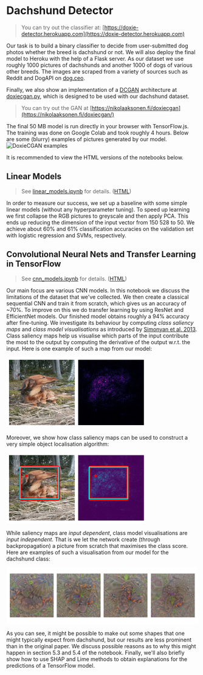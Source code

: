 # Dachshund Detector

> You can try out the classifier at: [https://doxie-detector.herokuapp.com](https://doxie-detector.herokuapp.com)

Our task is to build a binary classifier to decide from user-submitted dog photos
whether the breed is dachshund or not. We will also deploy the final model to
Heroku with the help of a Flask server. As our dataset we use roughly
1000 pictures of dachshunds and another 1000 of dogs of various other breeds.
The images are scraped from a variety of
sources such as Reddit and DogAPI on [dog.ceo](http://dog.ceo).

Finally, we also show an implementation of a
[DCGAN](https://arxiv.org/abs/1511.06434) architecture at
[doxiecgan.py](doxiecgan.py), which is designed to be used with our dachshund
dataset.

> You can try out the GAN at [https://nikolaaksonen.fi/doxiecgan](https://nikolaaksonen.fi/doxiecgan/)

The final 50 MB model is run directly in your browser with TensorFlow.js.
The training was done on Google Colab and took roughly 4 hours. Below are some
(blurry) examples of pictures generated by our model.
![DoxieCGAN
examples](https://raw.githubusercontent.com/nlaaksonen/doxie-detector/main/img/gan.png)

It is recommended to view the HTML versions of the notebooks below.

## Linear Models

> See [linear_models.ipynb](linear_models.ipynb) for details.
> ([HTML](https://nlaaksonen.github.io/doxie-detector/linear_models.html))

In order to measure our success, we set up a baseline with some simple linear
models (without any hyperparameter tuning). To speed up learning we first
collapse the RGB pictures to greyscale and then apply PCA.
This ends up reducing the dimension of the input vector from
150 528 to 50. We achieve about 60% and 61% classification accuracies on
the validation set with logistic regression and SVMs, respectively.

## Convolutional Neural Nets and Transfer Learning in TensorFlow

> See [cnn_models.ipynb](cnn_models.ipynb) for details. ([HTML](https://nlaaksonen.github.io/doxie-detector/cnn_models.html))

Our main focus are various CNN models. In this notebook we discuss the limitations
of the dataset that we've collected. We then create a classical sequential CNN
and train it from scratch, which gives us an accuracy of ~70%. To improve on this
we do transfer learning by using ResNet and EfficientNet models. Our finished model
obtains roughly a 94% accuracy after fine-tuning. We investigate its behaviour by
computing *class saliency maps* and *class model visualisations* as introduced
by [Simonyan et al. 2013](https://arxiv.org/abs/1312.6034). Class saliency maps
help us visualise which parts of the input contribute the most to the output by
computing the derivative of the output w.r.t. the input.
Here is one example of such a map from our model:

![Saliency map](https://raw.githubusercontent.com/nlaaksonen/doxie-detector/main/img/saliency.png)

Moreover, we show how class saliency maps can be used to construct a very simple
object localisation algorithm:

![Object localisation](https://raw.githubusercontent.com/nlaaksonen/doxie-detector/main/img/localisation.png)

While saliency maps are *input dependent*, class
model visualisations are *input independent*. That is we let the network create
(through backpropagation) a picture from scratch that maximises the class score.
Here are examples of such a visualisation from our model for the dachshund
class:

![Dachund class model visualisation](https://raw.githubusercontent.com/nlaaksonen/doxie-detector/main/img/class_model_dachshund.png)

As you can see, it might be possible to make out some shapes that one might
typically expect from dachshund, but our results are less prominent than in the
original paper. We discuss possible reasons as to why this might happen in
section 5.3 and 5.4 of the notebook. Finally, we'll also briefly show how to
use SHAP and Lime methods to obtain explanations for the predictions of a
TensorFlow model.

